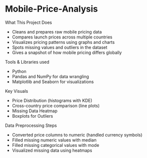 # Mobile-Price-Analysis

What This Project Does
- Cleans and prepares raw mobile pricing data
- Compares launch prices across multiple countries
- Visualizes pricing patterns using graphs and charts
- Spots missing values and outliers in the dataset
- Gives a snapshot of how mobile pricing differs globally
  
Tools & Libraries used
- Python  
- Pandas and NumPy for data wrangling  
- Matplotlib and Seaborn for visualizations

Key Visuals
- Price Distribution (histograms with KDE)
- Cross-country price comparison (line plots)
- Missing Data Heatmap
- Boxplots for Outliers

Data Preprocessing Steps
- Converted price columns to numeric (handled currency symbols)
- Filled missing numeric values with median
- Filled missing categorical values with mode
- Visualized missing data using heatmaps
